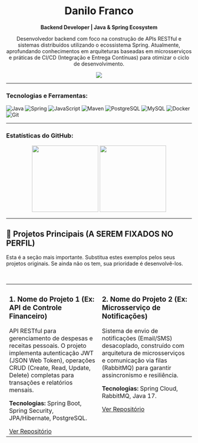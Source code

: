 <h1 align="center">Danilo Franco</h1>
<p align="center">
  <strong>Backend Developer | Java & Spring Ecosystem</strong>
</p>

<p align="center">
  Desenvolvedor backend com foco na construção de APIs RESTful e sistemas distribuídos utilizando o ecossistema Spring. Atualmente, aprofundando conhecimentos em arquiteturas baseadas em microsserviços e práticas de CI/CD (Integração e Entrega Contínuas) para otimizar o ciclo de desenvolvimento.
</p>

<p align="center">
  <a href="https://www.linkedin.com/in/SEU_LINKEDIN/" target="_blank"><img src="https://img.shields.io/badge/-LinkedIn-%230077B5?style=for-the-badge&logo=linkedin&logoColor=white" target="_blank"></a>
  </p>

---

<h3 align="left">Tecnologias e Ferramentas:</h3>
<p align="left">
    <img src="https://img.shields.io/badge/Java-ED8B00?style=for-the-badge&logo=openjdk&logoColor=white" alt="Java"/>
    <img src="https://img.shields.io/badge/Spring-6DB33F?style=for-the-badge&logo=spring&logoColor=white" alt="Spring"/>
    <img src="https://img.shields.io/badge/JavaScript-F7DF1E?style=for-the-badge&logo=javascript&logoColor=black" alt="JavaScript"/>
    <img src="https://img.shields.io/badge/Maven-C71A36?style=for-the-badge&logo=apache-maven&logoColor=white" alt="Maven"/>
    <img src="https://img.shields.io/badge/PostgreSQL-316192?style=for-the-badge&logo=postgresql&logoColor=white" alt="PostgreSQL"/>
    <img src="https://img.shields.io/badge/MySQL-005C84?style=for-the-badge&logo=mysql&logoColor=white" alt="MySQL"/>
    <img src="https://img.shields.io/badge/Docker-2496ED?style=for-the-badge&logo=docker&logoColor=white" alt="Docker"/>
    <img src="https://img.shields.io/badge/Git-F05032?style=for-the-badge&logo=git&logoColor=white" alt="Git"/>
</p>

---

<h3 align="left">Estatísticas do GitHub:</h3>
<p align="center">
  <img height="180em" src="https://github-readme-stats.vercel.app/api?username=danilofranco1990&show_icons=true&theme=dracula&include_all_commits=true&count_private=true"/>
  <img height="180em" src="https://github-readme-stats.vercel.app/api/top-langs/?username=danilofranco1990&layout=compact&langs_count=7&theme=dracula"/>
</p>

---

## 🚀 Projetos Principais (A SEREM FIXADOS NO PERFIL)

Esta é a seção mais importante. Substitua estes exemplos pelos seus projetos originais. Se ainda não os tem, sua prioridade é desenvolvê-los.

<br>

<table width="100%">
  <tr>
    <td width="50%" valign="top">
      <h3>1. Nome do Projeto 1 (Ex: API de Controle Financeiro)</h3>
      <p>API RESTful para gerenciamento de despesas e receitas pessoais. O projeto implementa autenticação JWT (JSON Web Token), operações CRUD (Create, Read, Update, Delete) completas para transações e relatórios mensais.</p>
      <p><strong>Tecnologias:</strong> Spring Boot, Spring Security, JPA/Hibernate, PostgreSQL.</p>
      <a href="URL_DO_REPOSITORIO_1" target="_blank">Ver Repositório</a>
    </td>
    <td width="50%" valign="top">
      <h3>2. Nome do Projeto 2 (Ex: Microsserviço de Notificações)</h3>
      <p>Sistema de envio de notificações (Email/SMS) desacoplado, construído com arquitetura de microsserviços e comunicação via filas (RabbitMQ) para garantir assincronismo e resiliência.</p>
      <p><strong>Tecnologias:</strong> Spring Cloud, RabbitMQ, Java 17.</p>
      <a href="URL_DO_REPOSITORIO_2" target="_blank">Ver Repositório</a>
    </td>
  </tr>
</table>
